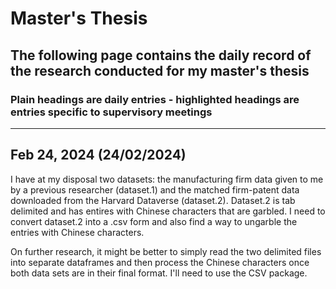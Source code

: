 # Master's Thesis

## The following page contains the daily record of the research conducted for my master's thesis

### Plain headings are daily entries - highlighted headings are entries specific to supervisory meetings

***

## Feb 24, 2024 (24/02/2024)
I have at my disposal two datasets: the manufacturing firm data given to me by a previous researcher (dataset.1) and the matched firm-patent data downloaded from the Harvard Dataverse (dataset.2). Dataset.2 is tab delimited and has entires with Chinese characters that are garbled. I need to convert dataset.2 into a .csv form and also find a way to ungarble the entries with Chinese characters.

On further research, it might be better to simply read the two delimited files into separate dataframes and then process the Chinese characters once both data sets are in their final format. I'll need to use the CSV package.